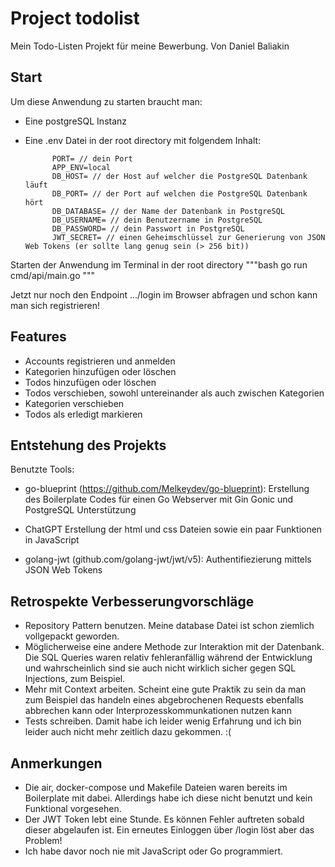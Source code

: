 # Project todolist

Mein Todo-Listen Projekt für meine Bewerbung. Von Daniel Baliakin

## Start

Um diese Anwendung zu starten braucht man:
- Eine postgreSQL Instanz
- Eine .env Datei in der root directory mit folgendem Inhalt:
            
            PORT= // dein Port
            APP_ENV=local
            DB_HOST= // der Host auf welcher die PostgreSQL Datenbank läuft
            DB_PORT= // der Port auf welchen die PostgreSQL Datenbank hört
            DB_DATABASE= // der Name der Datenbank in PostgreSQL
            DB_USERNAME= // dein Benutzername in PostgreSQL
            DB_PASSWORD= // dein Passwort in PostgreSQL
            JWT_SECRET= // einen Geheimschlüssel zur Generierung von JSON Web Tokens (er sollte lang genug sein (> 256 bit))

Starten der Anwendung im Terminal in der root directory
"""bash
go run cmd/api/main.go
"""

Jetzt nur noch den Endpoint .../login im Browser abfragen und schon kann man sich registrieren!

## Features

- Accounts registrieren und anmelden
- Kategorien hinzufügen oder löschen
- Todos hinzufügen oder löschen
- Todos verschieben, sowohl untereinander als auch zwischen Kategorien
- Kategorien verschieben
- Todos als erledigt markieren

## Entstehung des Projekts

Benutzte Tools: 

- go-blueprint (https://github.com/Melkeydev/go-blueprint):
    Erstellung des Boilerplate Codes für einen Go Webserver mit Gin Gonic und PostgreSQL Unterstützung

- ChatGPT
    Erstellung der html und css Dateien sowie ein paar Funktionen in JavaScript

- golang-jwt (github.com/golang-jwt/jwt/v5):
    Authentifiezierung mittels JSON Web Tokens


## Retrospekte Verbesserungvorschläge

- Repository Pattern benutzen. Meine database Datei ist schon ziemlich vollgepackt geworden.
- Möglicherweise eine andere Methode zur Interaktion mit der Datenbank.
  Die SQL Queries waren relativ fehleranfällig während der Entwicklung und wahrscheinlich sind sie auch nicht wirklich sicher gegen
  SQL Injections, zum Beispiel.
- Mehr mit Context arbeiten. Scheint eine gute Praktik zu sein da man zum Beispiel das handeln eines abgebrochenen Requests ebenfalls abbrechen kann oder 
  Interprozesskommunkationen nutzen kann
- Tests schreiben. Damit habe ich leider wenig Erfahrung und ich bin leider auch nicht mehr zeitlich dazu gekommen. :(


## Anmerkungen

- Die air, docker-compose und Makefile Dateien waren bereits im Boilerplate mit dabei. Allerdings habe ich diese nicht benutzt und kein Funktional vorgesehen.
- Der JWT Token lebt eine Stunde. Es können Fehler auftreten sobald dieser abgelaufen ist. Ein erneutes Einloggen über /login löst aber das Problem!
- Ich habe davor noch nie mit JavaScript oder Go programmiert.